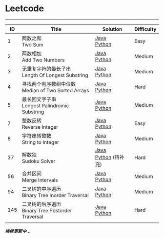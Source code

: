 # Leetcode

------------

| ID   | Title                                    | Solution                                 | Difficulty |
| ---- | ---------------------------------------- | ---------------------------------------- | ---------- |
| 1    | 两数之和<br />Two Sum                        | [Java](https://github.com/DoomBoom/Leetcode/blob/master/leetcodeJava/src/TwoSum.java) <br />[Python](https://github.com/DoomBoom/Leetcode/blob/master/leetcodePython/TwoSum.py) | Easy       |
| 2    | 两数相加<br>Add Two Numbers                  | [Java](https://github.com/DoomBoom/Leetcode/blob/master/leetcodeJava/src/AddTwoNumbers.java) <br />[Python](https://github.com/DoomBoom/Leetcode/blob/master/leetcodePython/AddTwoNumbers.py) | Medium     |
| 3    | 无重复字符的最长子串<br>Length Of Longest Substring | [Java](https://github.com/DoomBoom/Leetcode/blob/master/leetcodeJava/src/LongestSubstringWithoutRepeatingCharacters.java) <br />[Python](https://github.com/DoomBoom/Leetcode/blob/master/leetcodePython/LongestSubstringWithoutRepeatingCharacters.py) | Medium     |
| 4    | 寻找两个有序数组中位数<br>Median of Two Sorted Arrays | [Java](https://github.com/DoomBoom/Leetcode/blob/master/leetcodeJava/src/MedianOfTwoSortedArrays.java) <br />[Python](https://github.com/DoomBoom/Leetcode/blob/master/leetcodePython/MedianOfTwoSortedArrays.py) | Hard       |
| 5    | 最长回文字子串<br />Longest Palindromic Substring | [Java](https://github.com/DoomBoom/Leetcode/blob/master/leetcodeJava/src/LongestPalindromicSubstring.java) <br />[Python](https://github.com/DoomBoom/Leetcode/blob/master/leetcodePython/LongestPalindromicSubstring.py) | Medium     |
| 7    | 整数反转<br>Reverse Integer                  | [Java](https://github.com/DoomBoom/Leetcode/blob/master/leetcodeJava/src/ReverseInteger.java) <br />[Python](https://github.com/DoomBoom/Leetcode/blob/master/leetcodePython/ReverseInteger.py) | Easy       |
| 8    | 字符串转整数<br>String to Integer              | [Java](https://github.com/DoomBoom/Leetcode/blob/master/leetcodeJava/src/StringToInteger.java) <br />[Python](https://github.com/DoomBoom/Leetcode/blob/master/leetcodePython/StringToInteger.py) | Medium     |
| 37   | 解数独<br>Sudoku Solver                     | [Java](https://github.com/DoomBoom/Leetcode/blob/master/leetcodeJava/src/SudokuSolver.java) <br />[Python](https://github.com/DoomBoom/Leetcode/blob/master/leetcodePython/SudokuSolver.py) (待补充) | Hard       |
| 56   | 合并区间<br>Merge Intervals                  | [Java](https://github.com/DoomBoom/Leetcode/blob/master/leetcodeJava/src/MergeIntervals.java) <br />[Python](https://github.com/DoomBoom/Leetcode/blob/master/leetcodePython/MergeIntervals.py) | Medium     |
| 94   | 二叉树的中序遍历<br />Binary Tree Inorder Traversal | [Java](https://github.com/DoomBoom/Leetcode/blob/master/leetcodeJava/src/BinaryTreeInorderTraversal.java) <br />[Python](https://github.com/DoomBoom/Leetcode/blob/master/leetcodePython/BinaryTreeInorderTraversal.py) | Medium     |
| 145  | 二叉树的后序遍历<br />Binary Tree Postorder Traversal | [Java](https://github.com/DoomBoom/Leetcode/blob/master/leetcodeJava/src/BinaryTreePostorderTraversal.java) <br />[Python](https://github.com/DoomBoom/Leetcode/blob/master/leetcodePython/BinaryTreePostorderTraversal.py) | Hard       |
|      |                                          |                                          |            |



***持续更新中...***



